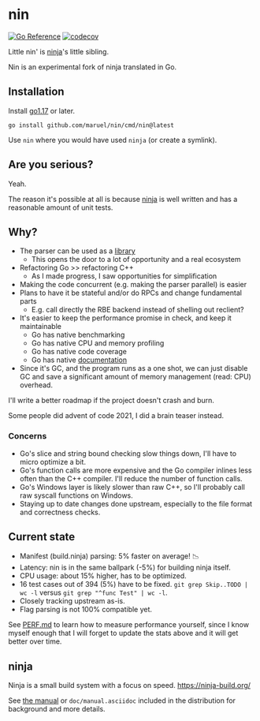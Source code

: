 # nin

[![Go Reference](https://pkg.go.dev/badge/github.com/maruel/nin.svg)](https://pkg.go.dev/github.com/maruel/nin)
[![codecov](https://codecov.io/gh/maruel/nin/branch/main/graph/badge.svg?token=KAO6K039PJ)](https://codecov.io/gh/maruel/nin)

Little nin' is [ninja](https://ninja-build.org/)'s little sibling.

Nin is an experimental fork of ninja translated in Go.

## Installation

Install [go1.17](https://go.dev/dl/) or later.

```
go install github.com/maruel/nin/cmd/nin@latest
```

Use `nin` where you would have used `ninja` (or create a symlink).

## Are you serious?

Yeah.

The reason it's possible at all is because
[ninja](https://github.com/ninja-build/ninja) is well written and has a
reasonable amount of unit tests.

## Why?

- The parser can be used as a
  [library](https://pkg.go.dev/github.com/maruel/nin)
  - This opens the door to a lot of opportunity and a real ecosystem
- Refactoring Go >> refactoring C++
  - As I made progress, I saw opportunities for simplification
- Making the code concurrent (e.g. making the parser parallel) is easier
- Plans to have it be stateful and/or do RPCs and change fundamental parts
  - E.g. call directly the RBE backend instead of shelling out reclient?
- It's easier to keep the performance promise in check, and keep it maintainable
  - Go has native benchmarking
  - Go has native CPU and memory profiling
  - Go has native code coverage
  - Go has native [documentation](https://pkg.go.dev/github.com/maruel/nin)
- Since it's GC, and the program runs as a one shot, we can just disable GC and
  save a significant amount of memory management (read: CPU) overhead.

I'll write a better roadmap if the project doesn't crash and burn.

Some people did advent of code 2021, I did a brain teaser instead.

### Concerns

- Go's slice and string bound checking slow things down, I'll have to micro
  optimize a bit.
- Go's function calls are more expensive and the Go compiler inlines less often
  than the C++ compiler. I'll reduce the number of function calls.
- Go's Windows layer is likely slower than raw C++, so I'll probably call raw
  syscall functions on Windows.
- Staying up to date changes done upstream, especially to the file format and
  correctness checks.

## Current state

- Manifest (build.ninja) parsing: 5% faster on average! 📉
- Latency: nin is in the same ballpark (-5%) for building ninja itself.
- CPU usage: about 15% higher, has to be optimized.
- 16 test cases out of 394 (5%) have to be fixed. `git grep Skip..TODO | wc -l`
  versus `git grep "^func Test" | wc -l`.
- Closely tracking upstream as-is.
- Flag parsing is not 100% compatible yet.

See [PERF.md](PERF.md) to learn how to measure performance yourself, since I
know myself enough that I will forget to update the stats above and it will get
better over time.

## ninja

Ninja is a small build system with a focus on speed.
https://ninja-build.org/

See [the manual](https://ninja-build.org/manual.html) or
`doc/manual.asciidoc` included in the distribution for background
and more details.
